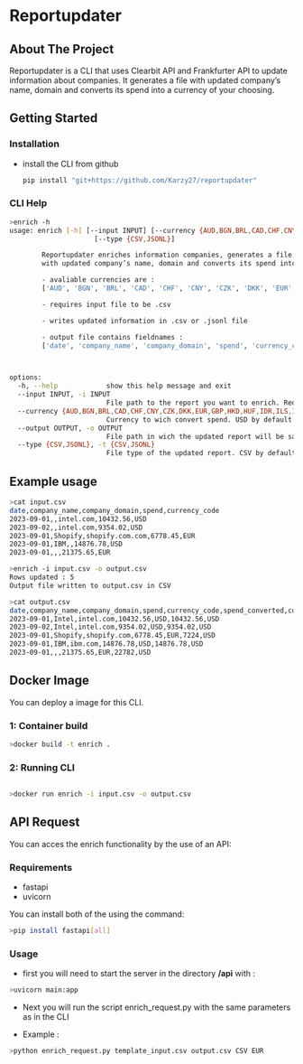 # Reportupdater

## About The Project

Reportupdater is a CLI that uses Clearbit API and Frankfurter API to update information about companies. It generates a file with updated company’s name, domain and converts its spend into a currency of your choosing.


## Getting Started

### Installation

- install the CLI from github
   ```sh
   pip install "git+https://github.com/Karzy27/reportupdater"
   ```
### CLI Help

```sh
>enrich -h
usage: enrich [-h] [--input INPUT] [--currency {AUD,BGN,BRL,CAD,CHF,CNY,CZK,DKK,EUR,GBP,HKD,HUF,IDR,ILS,INR,ISK,JPY,KRW,MXN,MYR,NOK,NZD,PHP,PLN,RON,SEK,SGD,THB,TRY,USD,ZAR}] [--output OUTPUT]
                     [--type {CSV,JSONL}]

        Reportupdater enriches information companies, generates a file
        with updated company’s name, domain and converts its spend into a currency of your choosing.

        - avaliable currencies are :
        ['AUD', 'BGN', 'BRL', 'CAD', 'CHF', 'CNY', 'CZK', 'DKK', 'EUR', 'GBP', 'HKD', 'HUF', 'IDR', 'ILS', 'INR', 'ISK', 'JPY', 'KRW', 'MXN', 'MYR', 'NOK', 'NZD', 'PHP', 'PLN', 'RON', 'SEK', 'SGD', 'THB', 'TRY', 'USD', 'ZAR']

        - requires input file to be .csv

        - writes updated information in .csv or .jsonl file

        - output file contains fieldnames :
        ['date', 'company_name', 'company_domain', 'spend', 'currency_code', 'spend_converted', 'currency_code_converted']



options:
  -h, --help            show this help message and exit
  --input INPUT, -i INPUT
                        File path to the report you want to enrich. Required
  --currency {AUD,BGN,BRL,CAD,CHF,CNY,CZK,DKK,EUR,GBP,HKD,HUF,IDR,ILS,INR,ISK,JPY,KRW,MXN,MYR,NOK,NZD,PHP,PLN,RON,SEK,SGD,THB,TRY,USD,ZAR}, -c {AUD,BGN,BRL,CAD,CHF,CNY,CZK,DKK,EUR,GBP,HKD,HUF,IDR,ILS,INR,ISK,JPY,KRW,MXN,MYR,NOK,NZD,PHP,PLN,RON,SEK,SGD,THB,TRY,USD,ZAR}
                        Currency to wich convert spend. USD by default
  --output OUTPUT, -o OUTPUT
                        File path in wich the updated report will be saved. Required
  --type {CSV,JSONL}, -t {CSV,JSONL}
                        File type of the updated report. CSV by default
```

## Example usage

```sh
>cat input.csv
date,company_name,company_domain,spend,currency_code
2023-09-01,,intel.com,10432.56,USD
2023-09-02,,intel.com,9354.02,USD
2023-09-01,Shopify,shopify.com.com,6778.45,EUR
2023-09-01,IBM,,14876.78,USD
2023-09-01,,,21375.65,EUR
```

```sh
>enrich -i input.csv -o output.csv
Rows updated : 5
Output file written to output.csv in CSV
```

```sh
>cat output.csv
date,company_name,company_domain,spend,currency_code,spend_converted,currency_code_converted
2023-09-01,Intel,intel.com,10432.56,USD,10432.56,USD
2023-09-02,Intel,intel.com,9354.02,USD,9354.02,USD
2023-09-01,Shopify,shopify.com,6778.45,EUR,7224,USD
2023-09-01,IBM,ibm.com,14876.78,USD,14876.78,USD
2023-09-01,,,21375.65,EUR,22782,USD
```

## Docker Image

You can deploy a image for this CLI.

### 1: Container build

```sh
>docker build -t enrich .

```
### 2: Running CLI

```sh

>docker run enrich -i input.csv -o output.csv

```

## API Request

You can acces the enrich functionality by the use of an API:

### Requirements

- fastapi
- uvicorn

You can install both of the using the command:

```sh
>pip install fastapi[all]
```

### Usage

- first you will need to start the server in the directory **/api** with :

```sh
>uvicorn main:app
```
   
- Next you will run the script enrich_request.py with the same parameters as in the CLI

- Example :

```sh
>python enrich_request.py template_input.csv output.csv CSV EUR
```


